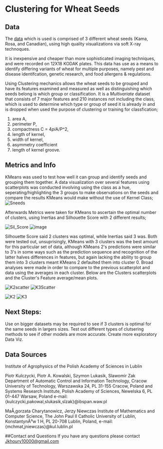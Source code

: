 # **Clustering for Wheat Seeds**


## Data 

The [data](https://link.springer.com/chapter/10.1007/978-3-642-13105-9_2) which is used is comprised of 3 different wheat seeds (Kama, Rosa, and Canadian), using high quality visualizations via soft X-ray technoques. 

It is inexpensive and cheaper than more sophisticated imaging techniques, and were recorded on 12X18 KODAK plates. This data has use as a means to identify differing variants of wheat for multiple purposes, namely pest and disease identifcation, genetic research, and food allergens & regulations. 

Using Clustering mechanics allows the wheat seeds to be grouped and have its features examined and measured as well as distinguishing which seeds belong is which group or classification. It is a *Multivariate* dataset that consists of 7  major features and 210 instances not including the class, which is used to determine which type or group of seed it is already in and is dropped when used the purpose of clustering or training for classfication;

1. area A,
2. perimeter P,
3. compactness C = 4*pi*A/P^2,
4. length of kernel,
5. width of kernel,
6. asymmetry coefficient
7. length of kernel groove.


## Metrics and Info
KMeans was used to test how well it can group and identify seeds and grouping them together. A data visualization over several features using scatterplots was conducted involving using the class as a hue, seperating/highlighting the 3 groups to make observations on the seeds and compare the results KMeans would make without the use of Kernel Class;![Sneeds](https://user-images.githubusercontent.com/105755535/208737425-e2e8497a-2359-474b-b187-0618a2667829.png)

Afterwards Metrics were taken for KMeans to ascertain the optimal number of clusters, using Inertias and Silhouette Score with 2 different results;

![Sil_Score](https://user-images.githubusercontent.com/105755535/208739501-51bf478e-7b60-4b7e-91d2-c61950a86c25.png)
![image](https://user-images.githubusercontent.com/105755535/208739633-b9b0754e-ac59-4d78-a988-333c8c8e031d.png)

Silhouette Score said 2 clusters was optimal, while Inertias said 3 was. Both were tested out, unsuprisingly, KMeans with 3 clusters was the best amount for this particular set of data, although KMeans 2's predictions were similar to 3's in some ways such as the prediction sequence and recognition of the latter halves differences in features, but again lacking the ability to group them into 3 clusters meant KMeans 2 defaulted them into cluster 0. Broad analyses were made in order to compare to the previous scatterplot and data using the averages in each cluster. Below are the Clusters scatterplots and the Cluster's Feature average/mean plots.

![K2scatter](https://user-images.githubusercontent.com/105755535/208749307-e63dedc6-02f2-45f6-969f-a225acc01972.png)
![K3Scatter](https://user-images.githubusercontent.com/105755535/208749318-14384372-88f2-491f-a67b-8717b200a955.png)

![K2](https://user-images.githubusercontent.com/105755535/208748040-65153640-1f22-4a9f-977b-9bb93528c8b6.png)
![K3](https://user-images.githubusercontent.com/105755535/208748045-257a7713-d9ba-4640-ac48-b5c830cc492b.png)

## Next Steps:
Use on bigger datasets may be required to see if 3 clusters is optimal for the same seeds in largers sizes. Test out different types of clutsering methods to see if other models are more accurate. Create more exploratory Data Viz.


## Data Sources
Institute of Agrophysics of the Polish Academy of Sciences in Lublin

Piotr Kulczycki, Piotr A. Kowalski, Szymon Lukasik, Slawomir Zak Department of Automatic Control and Information Technology,
Cracow University of Technology, Warszawska 24, PL 31-155 Cracow, Poland and Systems Research Institute, Polish Academy of Sciences, Newelska 6,
PL 01-447 Warsaw, Poland e-mail: {kulczycki,pakowal,slukasik,slzak}@ibspan.waw.pl

MaÅ‚gorzata Charytanowicz, Jerzy Niewczas Institute of Mathematics and Computer Science, The John Paul II Catholic University of Lublin, KonstantynÃ³w 1 H,
PL 20-708 Lublin, Poland, e-mail: {mchmat,jniewczas}@kul.lublin.pl

##Contact and Questions
If you have any questions please contact Jkhoury10000@gmail.com
